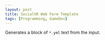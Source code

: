 ```yaml
---
layout: post
title: SocialVR Web Form Template
tags: [Programming, GameDev]
---
```



Generates a block of `*.yml` text from the input.

<form id="form" onchange="window.submit()"></form>
<script type="text/javascript" src="{{site.baseurl}}/code/templateForm.js"></script>




